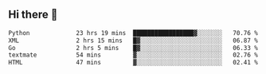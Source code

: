 ## Hi there 👋

<!--
**alihaqberdi/alihaqberdi** is a ✨ _special_ ✨ repository because its `README.md` (this file) appears on your GitHub profile.

Here are some ideas to get you started:

- 🔭 I’m currently working on ...
- 🌱 I’m currently learning ...
- 👯 I’m looking to collaborate on ...
- 🤔 I’m looking for help with ...
- 💬 Ask me about ...
- 📫 How to reach me: ...
- 😄 Pronouns: ...
- ⚡ Fun fact: ...
-->

<!--START_SECTION:waka-->

```txt
Python             23 hrs 19 mins  █████████████████▓░░░░░░░   70.76 %
XML                2 hrs 15 mins   █▓░░░░░░░░░░░░░░░░░░░░░░░   06.87 %
Go                 2 hrs 5 mins    █▓░░░░░░░░░░░░░░░░░░░░░░░   06.33 %
textmate           54 mins         ▓░░░░░░░░░░░░░░░░░░░░░░░░   02.76 %
HTML               47 mins         ▓░░░░░░░░░░░░░░░░░░░░░░░░   02.41 %
```

<!--END_SECTION:waka-->
